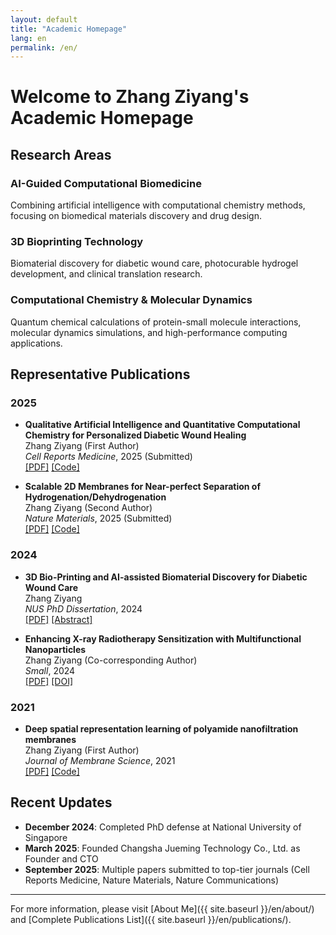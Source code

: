 ```yaml
---
layout: default
title: "Academic Homepage"
lang: en
permalink: /en/
---
```


# Welcome to Zhang Ziyang's Academic Homepage

## Research Areas

<div class="research-topics">
  <div class="topic-card">
    <h3>AI-Guided Computational Biomedicine</h3>
    <p>Combining artificial intelligence with computational chemistry methods, focusing on biomedical materials discovery and drug design.</p>
  </div>
  
  <div class="topic-card">
    <h3>3D Bioprinting Technology</h3>
    <p>Biomaterial discovery for diabetic wound care, photocurable hydrogel development, and clinical translation research.</p>
  </div>
  
  <div class="topic-card">
    <h3>Computational Chemistry & Molecular Dynamics</h3>
    <p>Quantum chemical calculations of protein-small molecule interactions, molecular dynamics simulations, and high-performance computing applications.</p>
  </div>
</div>

## Representative Publications

### 2025

- **Qualitative Artificial Intelligence and Quantitative Computational Chemistry for Personalized Diabetic Wound Healing**  
  Zhang Ziyang (First Author)  
  *Cell Reports Medicine*, 2025 (Submitted)  
  [[PDF]](#) [[Code]](#)

- **Scalable 2D Membranes for Near-perfect Separation of Hydrogenation/Dehydrogenation**  
  Zhang Ziyang (Second Author)  
  *Nature Materials*, 2025 (Submitted)  
  [[PDF]](#) [[Code]](#)

### 2024

- **3D Bio-Printing and AI-assisted Biomaterial Discovery for Diabetic Wound Care**  
  Zhang Ziyang  
  *NUS PhD Dissertation*, 2024  
  [[PDF]](#) [[Abstract]](#)

- **Enhancing X-ray Radiotherapy Sensitization with Multifunctional Nanoparticles**  
  Zhang Ziyang (Co-corresponding Author)  
  *Small*, 2024  
  [[PDF]](#) [[DOI]](#)

### 2021

- **Deep spatial representation learning of polyamide nanofiltration membranes**  
  Zhang Ziyang (First Author)  
  *Journal of Membrane Science*, 2021  
  [[PDF]](#) [[Code]](#)

## Recent Updates

- **December 2024**: Completed PhD defense at National University of Singapore
- **March 2025**: Founded Changsha Jueming Technology Co., Ltd. as Founder and CTO
- **September 2025**: Multiple papers submitted to top-tier journals (Cell Reports Medicine, Nature Materials, Nature Communications)

---

For more information, please visit [About Me]({{ site.baseurl }}/en/about/) and [Complete Publications List]({{ site.baseurl }}/en/publications/).